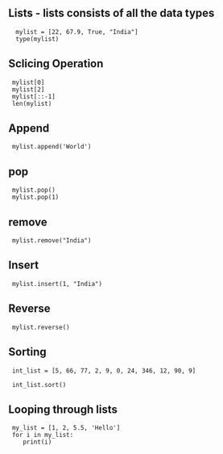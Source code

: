 ## Lists - lists consists of all the data types
      mylist = [22, 67.9, True, "India"]
      type(mylist)
      
## Sclicing Operation
     mylist[0]
     mylist[2]
     mylist[::-1]
     len(mylist)

## Append
     mylist.append('World')

## pop
     mylist.pop()
     mylist.pop(1)
     
## remove
     mylist.remove("India")
     
## Insert
     mylist.insert(1, "India")
     
## Reverse
     mylist.reverse()
     
## Sorting
     int_list = [5, 66, 77, 2, 9, 0, 24, 346, 12, 90, 9]
     
     int_list.sort()
     
## Looping through lists
     my_list = [1, 2, 5.5, 'Hello']
     for i in my_list:
        print(i)
